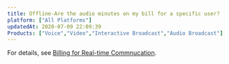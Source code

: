 ```yaml
---
title: Offline-Are the audio minutes on my bill for a specific user?
platform: ["All Platforms"]
updatedAt: 2020-07-09 22:09:39
Products: ["Voice","Video","Interactive Broadcast","Audio Broadcast"]
---
```

For details, see [Billing for Real-time Commnucation](https://docs.agora.io/en/Interactive%20Broadcast/billing_rtc?platform=All%20Platformsv).
